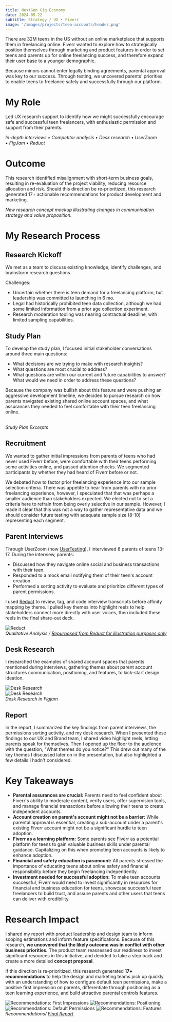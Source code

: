 ```yaml
---
title: NextGen Gig Economy
date: 2024-05-22
subtitle: Strategy / UX • Fiverr
image: '/images/projects/teen-accounts/header.png'
---
```


There are 32M teens in the US without an online marketplace that supports them in freelancing online. Fiverr wanted to explore how to strategically position themselves through marketing and product features in order to set teens and parents up for online freelancing success, and therefore expand their user base to a younger demographic.

Because minors cannot enter legally binding agreements, parental approval was key to our success. Through testing, we uncovered parents' priorities to enable teens to freelance safely and successfully through our platform.

# My Role
Led UX research support to identify how we might successfully encourage safe and successful teen freelancers, with enthusiastic permission and support from their parents.

*In-depth interviews • Competitor analysis • Desk research • UserZoom • FigJam • Reduct*

# Outcome
This research identified misalignment with short-term business goals, resulting in re-evaluation of the project viability, reducing resource allocation and risk. Should this direction be re-prioritized, this research generated 17+ actionable recommendations for product development and marketing.

<div class="gallery-box">
  <div class="gallery">
    <img src="/images/projects/teen-accounts/concept.png" loading="lazy" alt="">
  </div>
  <em>New research concept mockup illustrating changes in communication strategy and value proposition.</em>
</div>

# My Research Process

## Research Kickoff

We met as a team to discuss existing knowledge, identify challenges, and brainstorm research questions.

Challenges:
* Uncertain whether there is teen demand for a freelancing platform, but leadership was committed to launching in 6 mo.
* Legal had historically prohibited teen data collection, although we had some limited information from a prior age collection experiment.
* Research moderation tooling was nearing contractual deadline, with limited sampling capabilities.

## Study Plan

To develop the study plan, I focused initial stakeholder conversations around three main questions: 
* What decisions are we trying to make with research insights?
* What questions are most crucial to address?
* What questions are within our current and future capabilities to answer? What would we need in order to address these questions?

Because the company was bullish about this feature and were pushing an aggressive development timeline, we decided to pursue research on how parents navigated existing shared online account spaces, and what assurances they needed to feel comfortable with their teen freelancing online.

<div class="gallery-box">
  <div class="gallery">
    <img src="/images/projects/teen-accounts/study-plan-1.png" B loading="lazy" alt="">
    <img src="/images/projects/teen-accounts/study-plan-2-.png" B loading="lazy" alt="">
  </div>
   <em>Study Plan Excerpts</em>
</div>

## Recruitment
We wanted to gather initial impressions from parents of teens who had never used Fiverr before, were comfortable with their teens performing some activities online, and passed attention checks. We segmented participants by whether they had heard of Fiverr before or not.

We debated how to factor prior freelancing experience into our sample selection criteria. There was appetite to hear from parents with no prior freelancing experience, however, I speculated that that was perhaps a smaller audience than stakeholders expected. We elected not to set a criteria here to refrain from being overly selective in our sample. However, I made it clear that this was not a way to gather representative data and we should consider future testing with adequate sample size (8-10) representing each segment.  

## Parent Interviews

Through UserZoom (now [UserTesting](https://www.usertesting.com/platform/userzoom)), I interviewed 8 parents of teens 13-17. During the interview, parents: 

* Discussed how they navigate online social and business transactions with their teen.
* Responded to a mock email notifying them of their teen's account creation.
* Performed a sorting activity to evaluate and prioritize different types of parent permissions.

I used [Reduct](https://reduct.video/product/edit-video) to review, tag, and code interview transcripts before affinity mapping by theme. I pulled key themes into highlight reels to help stakeholders connect more directly with user voices, then included these reels in the final share-out deck.

<div class="gallery-box">
  <div class="gallery">
    <img src="https://reduct.video/static/edit_video_with_text-70347d7bbdc3abdb471be3c8ee024b8e.gif" B loading="lazy" alt="Reduct">
  </div>
  <em>Qualitative Analysis / <a href="https://reduct.video/product/edit-video" target="_blank">Repurposed from Reduct for illustration purposes only</a></em>
</div>

## Desk Research

I researched the examples of shared account spaces that parents mentioned during interviews, gathering themes about parent account structures communication, positioning, and features, to kick-start design ideation.

<div class="gallery-box">
  <div class="gallery">
    <img src="/images/projects/teen-accounts/teen-accounts-desk.png" B loading="lazy" alt="Desk Research">
  </div>
</div>

<div class="gallery-box">
  <div class="gallery">
    <img src="/images/projects/teen-accounts/teen-accounts-desk-2.png" B loading="lazy" alt="Desk Research">
  </div>
  <em>Desk Research in Figjam</em>
</div>

## Report

In the report, I summarized the key findings from parent interviews, the permissions sorting activity, and my desk research. When I presented these findings to our UX and Brand team, I shared video highlight reels, letting parents speak for themselves. Then I opened up the floor to the audience with the question, "What themes do you notice?" This drew out many of the key themes I discussed later on in the presentation, but also highlighted a few details I hadn't considered.

# Key Takeaways

* __Parental assurances are crucial:__ Parents need to feel confident about Fiverr's ability to moderate content, verify users, offer supervision tools, and manage financial transactions before allowing their teens to create independent accounts.
* __Account creation on parent's account might not be a barrier:__ While parental approval is essential, creating a sub-account under a parent's existing Fiverr account might not be a significant hurdle to teen adoption.
* __Fiverr as a learning platform:__ Some parents see Fiverr as a potential platform for teens to gain valuable business skills under parental guidance. Capitalizing on this when promoting teen accounts is likely to enhance adoption.
* __Financial and safety education is paramount:__ All parents stressed the importance of educating teens about online safety and financial responsibility before they begin freelancing independently.
* __Investment needed for successful adoption:__ To make teen accounts successful, Fiverr would need to invest significantly in resources for financial and business education for teens, showcase successful teen freelancers to build trust, and assure parents and other users that teens can deliver with credibility.

# Research Impact
I shared my report with product leadership and design team to inform scoping estimations and inform feature specifications. Because of this research, **we uncovered that the likely outcome was in conflict with other business priorities.** The product team reassessed our readiness to invest significant resources in this initiative, and decided to take a step back and create a more detailed **concept proposal**.

If this direction is re-prioritized, this research generated **17+ recommendations** to help the design and marketing teams pick up quickly with an understanding of how to configure default teen permissions, make a positive first impression on parents, differentiate through positioning as a teen learning experience, and build attractive parental controls features.

<div class="gallery-box">
  <div class="gallery">
    <img src="/images/projects/teen-accounts/teen-accounts-2.jpg" loading="lazy" alt="Recommendations: First Impressions">
    <img src="/images/projects/teen-accounts/teen-accounts-3.jpg" loading="lazy" alt="Recommendations: Positioning">
  </div>
    <div class="gallery">
    <img src="/images/projects/teen-accounts/teen-accounts-1.jpg" loading="lazy" alt="Recommendations: Default Permissions">
    <img src="/images/projects/teen-accounts/teen-accounts-4.jpg" loading="lazy" alt="Recommendations: Features">
  </div>
  <em>Recommendations/ <a href="https://docs.google.com/presentation/d/1rFvWzl0ob71uhVFRXSrBw7pOJBrvAnWd/edit?usp=sharing&ouid=110708125502348385468&rtpof=true&sd=true" target="_blank">Final Report</a></em>
</div>